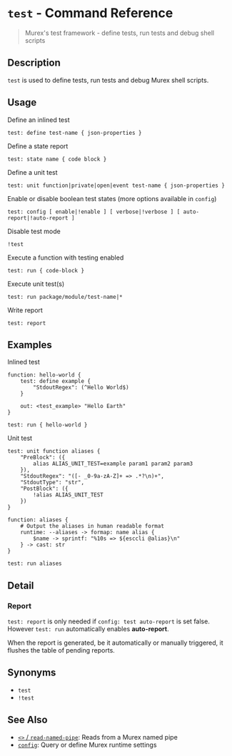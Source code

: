 # `test` - Command Reference

> Murex's test framework - define tests, run tests and debug shell scripts

## Description

`test` is used to define tests, run tests and debug Murex shell scripts.

## Usage

Define an inlined test

```
test: define test-name { json-properties }
```

Define a state report

```
test: state name { code block }
```

Define a unit test

```
test: unit function|private|open|event test-name { json-properties }
```

Enable or disable boolean test states (more options available in `config`)

```
test: config [ enable|!enable ] [ verbose|!verbose ] [ auto-report|!auto-report ]
```

Disable test mode

```
!test
```

Execute a function with testing enabled

```
test: run { code-block }
```

Execute unit test(s)

```
test: run package/module/test-name|*
```

Write report

```
test: report
```

## Examples

Inlined test

```
function: hello-world {
    test: define example {
        "StdoutRegex": (^Hello World$)
    }

    out: <test_example> "Hello Earth"
}

test: run { hello-world }
```

Unit test

```
test: unit function aliases {
    "PreBlock": ({
        alias ALIAS_UNIT_TEST=example param1 param2 param3
    }),
    "StdoutRegex": "([- _0-9a-zA-Z]+ => .*?\n)+",
    "StdoutType": "str",
    "PostBlock": ({
        !alias ALIAS_UNIT_TEST
    })
}

function: aliases {
    # Output the aliases in human readable format
    runtime: --aliases -> formap: name alias {
        $name -> sprintf: "%10s => ${esccli @alias}\n"
    } -> cast: str
}

test: run aliases
```

## Detail

### Report

`test: report` is only needed if `config: test auto-report` is set false.
However `test: run` automatically enables **auto-report**.

When the report is generated, be it automatically or manually triggered, it
flushes the table of pending reports.

## Synonyms

* `test`
* `!test`


## See Also

* [`<>` / `read-named-pipe`](../commands/namedpipe.md):
  Reads from a Murex named pipe
* [`config`](../commands/config.md):
  Query or define Murex runtime settings
